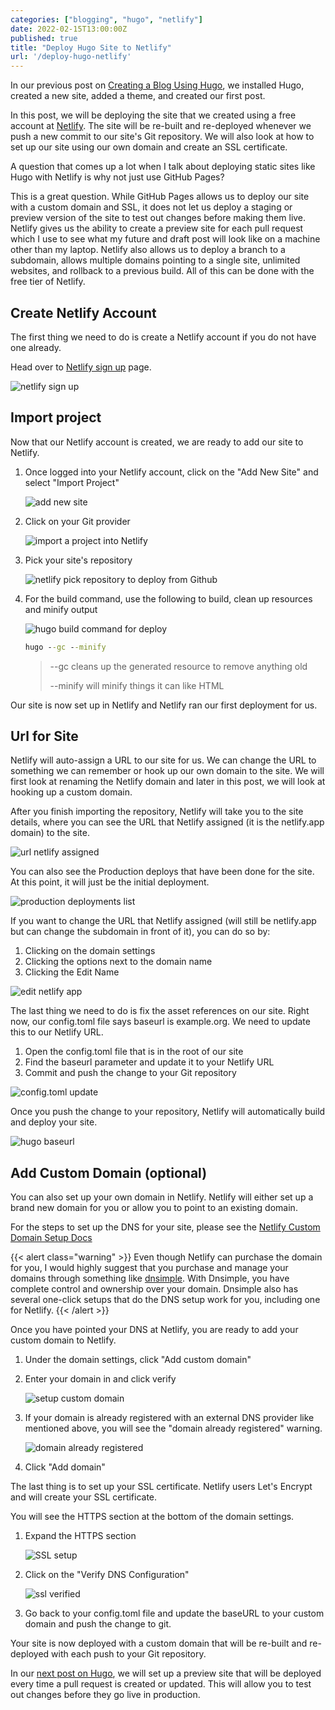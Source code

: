 ```yaml
---
categories: ["blogging", "hugo", "netlify"]
date: 2022-02-15T13:00:00Z
published: true
title: "Deploy Hugo Site to Netlify"
url: '/deploy-hugo-netlify'
---
```


In our previous post on [Creating a Blog Using Hugo](/create-blog-with-hugo/), we installed Hugo, created a new site, added a theme, and created our first post.

In this post, we will be deploying the site that we created using a free account at [Netlify](https://www.netlify.com/). The site will be re-built and re-deployed whenever we push a new commit to our site's Git repository. We will also look at how to set up our site using our own domain and create an SSL certificate.

<!--more-->

A question that comes up a lot when I talk about deploying static sites like Hugo with Netlify is why not just use GitHub Pages?

This is a great question. While GitHub Pages allows us to deploy our site with a custom domain and SSL, it does not let us deploy a staging or preview version of the site to test out changes before making them live. Netlify gives us the ability to create a preview site for each pull request which I use to see what my future and draft post will look like on a machine other than my laptop. Netlify also allows us to deploy a branch to a subdomain, allows multiple domains pointing to a single site, unlimited websites, and rollback to a previous build. All of this can be done with the free tier of Netlify.

## Create Netlify Account

The first thing we need to do is create a Netlify account if you do not have one already.

Head over to [Netlify sign up](https://app.netlify.com/signup) page.

![netlify sign up](/images/hugo/deploy-netlify/netlify-signup.png)

## Import project

Now that our Netlify account is created, we are ready to add our site to Netlify.

1. Once logged into your Netlify account, click on the "Add New Site" and select "Import Project"

    ![add new site](/images/hugo/deploy-netlify/netlify-new-site-step-1-add-new-site.png)

1. Click on your Git provider

    ![import a project into Netlify](/images/hugo/deploy-netlify/netlify-new-site-step-2-import-project.png)

1. Pick your site's repository

    ![netlify pick repository to deploy from Github](/images/hugo/deploy-netlify/netlify-new-site-step-3-pick-repo.png)

1. For the  build command, use the following to build, clean up resources and minify output

    ![hugo build command for deploy](/images/hugo/deploy-netlify/netlify-new-site-step-4-build-command.png)

    ```cmd
    hugo --gc --minify
    ```

    > --gc cleans up the generated resource to remove anything old
    >
    > --minify will minify things it can like HTML

Our site is now set up in Netlify and Netlify ran our first deployment for us.

## Url for Site

Netlify will auto-assign a URL to our site for us. We can change the URL to something we can remember or hook up our own domain to the site. We will first look at renaming the Netlify domain and later in this post, we will look at hooking up a custom domain.

After you finish importing the repository, Netlify will take you to the site details, where you can see the URL that Netlify assigned (it is the netlify.app domain) to the site.

![url netlify assigned](/images/hugo/deploy-netlify/netlify-new-site-step-5-url.png)

You can also see the Production deploys that have been done for the site. At this point, it will just be the initial deployment.

![production deployments list](/images/hugo/deploy-netlify/netlify-new-site-step-6-production-deploys.png)

If you want to change the URL that Netlify assigned (will still be netlify.app but can change the subdomain in front of it), you can do so by:

1. Clicking on the domain settings
1. Clicking the options next to the domain name
1. Clicking the Edit Name

![edit netlify app](/images/hugo/deploy-netlify/netlify-new-site-step-7-edit-netlify-app.png)

The last thing we need to do is fix the asset references on our site. Right now, our config.toml file says baseurl is example.org. We need to update this to our Netlify URL.

1. Open the config.toml file that is in the root of our site
1. Find the baseurl parameter and update it to your Netlify URL
1. Commit and push the change to your Git repository

![config.toml update](/images/hugo/deploy-netlify/netlify-new-site-step-7.1-update-config.png)

Once you push the change to your repository, Netlify will automatically build and deploy your site.

![hugo baseurl](/images/hugo/deploy-netlify/netlify-new-site-step-11-hugo-baseurl.png)

## Add Custom Domain (optional)

You can also set up your own domain in Netlify.  Netlify will either set up a brand new domain for you or allow you to point to an existing domain.

For the steps to set up the DNS for your site, please see the [Netlify Custom Domain Setup Docs](https://docs.netlify.com/domains-https/custom-domains/)

{{< alert class="warning" >}}
Even though Netlify can purchase the domain for you, I would highly suggest that you purchase and manage your domains through something like [dnsimple](https://dnsimple.com/r/7695fdc3a9dc82). With Dnsimple, you have complete control and ownership over your domain. Dnsimple also has several one-click setups that do the DNS setup work for you, including one for Netlify.
{{< /alert >}}

Once you have pointed your DNS at Netlify, you are ready to add your custom domain to Netlify.

1. Under the domain settings, click "Add custom domain"
1. Enter your domain in and click verify

    ![setup custom domain](/images/hugo/deploy-netlify/netlify-new-site-step-8-custom-domain.png)

1. If your domain is already registered with an external DNS provider like mentioned above, you will see the "domain already registered" warning.

    ![domain already registered](/images/hugo/deploy-netlify/netlify-new-site-step-8-custom-domain-already-registered.png)

1. Click "Add domain"

The last thing is to set up your SSL certificate. Netlify users Let's Encrypt and will create your SSL certificate.

You will see the HTTPS section at the bottom of the domain settings.

1. Expand the HTTPS section

    ![SSL setup](/images/hugo/deploy-netlify/netlify-new-site-step-9-ssl.png)

1. Click on the "Verify DNS Configuration"

    ![ssl verified](/images/hugo/deploy-netlify/netlify-new-site-step-10-ssl-verified.png)

1. Go back to your config.toml file and update the baseURL to your custom domain and push the change to git.

Your site is now deployed with a custom domain that will be re-built and re-deployed with each push to your Git repository.

In our [next post on Hugo](/blog-preview-with-netlify), we will set up a preview site that will be deployed every time a pull request is created or updated. This will allow you to test out changes before they go live in production.
